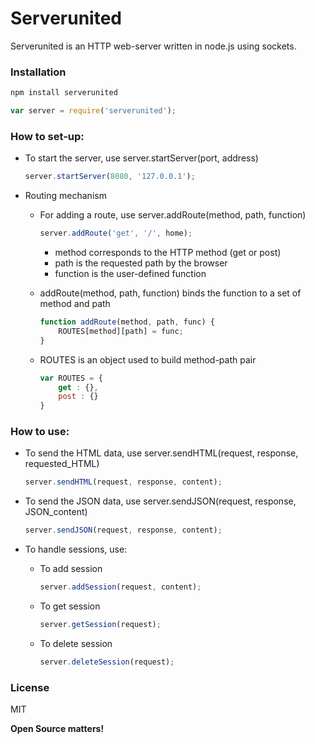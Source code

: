 # Serverunited

Serverunited is an HTTP web-server written in node.js using sockets.

### Installation

```sh
npm install serverunited
```

```js
var server = require('serverunited');
```

### How to set-up:

 - To start the server, use server.startServer(port, address)
    ```js
    server.startServer(8080, '127.0.0.1');
    ```
 - Routing mechanism
    - For adding a route, use server.addRoute(method, path, function)
        ```js
        server.addRoute('get', '/', home);
        ```
      - method corresponds to the HTTP method (get or post)
      - path is the requested path by the browser
      - function is the user-defined function

    - addRoute(method, path, function) binds the function to a set of method and path
        ```js
        function addRoute(method, path, func) {
            ROUTES[method][path] = func;
        }
        ```

    - ROUTES is an object used to build method-path pair
        ```js
        var ROUTES = {
            get : {},
            post : {}
        }
        ```

### How to use:        

- To send the HTML data, use server.sendHTML(request, response, requested_HTML)
    ```js
    server.sendHTML(request, response, content);
    ```

- To send the JSON data, use server.sendJSON(request, response, JSON_content)
    ```js
    server.sendJSON(request, response, content);
    ```

- To handle sessions, use:
    - To add session
        ```js
        server.addSession(request, content);
        ```

    - To get session
        ```js
        server.getSession(request);
        ```

    - To delete session
        ```js
        server.deleteSession(request);
        ```


### License

MIT

**Open Source matters!**
